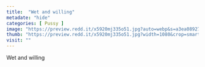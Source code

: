```yaml
---
title:  "Wet and willing"
metadate: "hide"
categories: [ Pussy ]
image: "https://preview.redd.it/x5920mj335o51.jpg?auto=webp&s=a3ea08927501f867ee10c80a6d4a26b474baa671"
thumb: "https://preview.redd.it/x5920mj335o51.jpg?width=1080&crop=smart&auto=webp&s=6df73bfc1a058588dfb172f9036644bf6f609003"
visit: ""
---
```

Wet and willing
